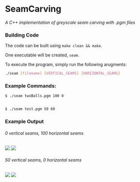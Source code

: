 # SeamCarving

_A C++ implementation of greyscale seam carving with .pgm files_


### Building Code
The code can be built using `make clean && make`.

One executable will be created, `seam`.

To execute the program, simply run the following arugments:
```bash
./seam [filename] [VERTICAL_SEAMS] [HORIZONTAL_SEAMS]
```
### Example Commands:

```bash 
$ ./seam twoBalls.pgm 100 0
```
```bash

$ ./seam test.pgm 50 60
```
### Example Output
###### _0_ vertical seams, _100_ horizontal seams <br>
![](https://s23.postimg.org/4kla6onbv/joconde.png)
![](https://s23.postimg.org/b9rtmp8nv/joconde_processed.png)<br>
###### _50_ vertical seams, _0_ horizontal seams <br>
![](https://s23.postimg.org/4kla6onbv/joconde.png)
![](https://s23.postimg.org/uqcj983rv/joconde_processed_1.png)